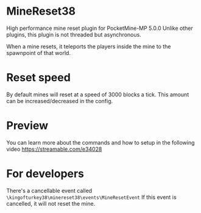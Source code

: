 # MineReset38
High performance mine reset plugin for PocketMine-MP 5.0.0
Unlike other plugins, this plugin is not threaded but asynchronous.

When a mine resets, it teleports the players inside the mine to the spawnpoint of that world.

# Reset speed
By default mines will reset at a speed of 3000 blocks a tick.
This amount can be increased/decreased in the config.

# Preview
You can learn more about the commands and how to setup in the following video https://streamable.com/e34028

# For developers
There's a cancellable event called `\kingofturkey38\minereset38\events\MineResetEvent`
If this event is cancelled, it will not reset the mine.

